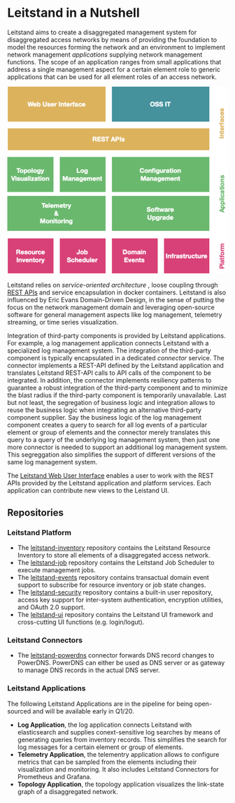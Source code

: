 # Leitstand in a Nutshell

Leitstand aims to create a disaggregated management system for disaggregated access networks 
by means of providing the foundation to model the resources forming the network and 
an environment to implement network management _applications_ supplying network management functions.
The scope of an application ranges from small applications that address a single management aspect for a certain element role to generic applications that can be used for all element roles of an access network.

![Leitstand Overview](./doc/assets/leitstand_overview.png "Leitstand Overview") 

Leitstand relies on _service-oriented architecture_ , 
loose coupling through [REST APIs](./doc/REST.md) and 
service encapsulation in docker containers.
Leitstand is also influenced by Eric Evans Domain-Driven Design, 
in the sense of putting the focus on the network management domain and 
leveraging open-source software for general management aspects like log management, telemetry streaming, or time series visualization. 

Integration of third-party components is provided by Leitstand applications.
For example, a log management application connects Leitstand with a specialized log management system.
The integration of the third-party component is typically encapsulated in a dedicated _connector_ service. 
The connector implements a REST-API defined by the Leitstand application and translates Leitstand REST-API calls to API calls of the component to be integrated.
In addition, the connector implements resiliency patterns to guarantee a robust integration of the third-party component and to minimize the blast radius if the third-party component is temporarily unavailable.
Last but not least, the segregation of business logic and integration allows to reuse the business logic when integrating an alternative third-party component supplier. 
Say the business logic of the log management component creates a query to search for all log events of a particular element or group of elements and the connector merely translates this query to a query of the underlying log management system, then just one more connector is needed to support an additional log management system.
This segreggation also simplifies the support of different versions of the same log management system.

The [Leitstand Web User Interface](../leitstand-ui/leitstand-ui-web/README.md) enables a user to work with the REST APIs provided by the Leitstand application and platform services.
Each application can contribute new views to the Leistand UI.

## Repositories

### Leitstand Platform

- The [leitstand-inventory](../leitstand-inventory/README.md) repository contains the Leitstand Resource Inventory to store all elements of a disaggregated access network.
- The [leitstand-job](../leitstand-job/README.md) repository contains the Leitstand Job Scheduler to execute management jobs. 
- The [leitstand-events](../leitstand-events/README.md) repository contains transactual domain event support to subscribe for resource inventory or job state changes.
- The [leitstand-security](../leitstand-security/README.md) repository contains a built-in user repository, access key support for inter-system authentication, encryption utilities, and OAuth 2.0 support.
- The [leitstand-ui](../leitstand-ui/README.md) repository contains the Leitstand UI framework and cross-cutting UI functions (e.g. login/logut).

### Leitstand Connectors

- The [leitstand-powerdns](../leitstand-powerdns/README.md) connector forwards DNS record changes to PowerDNS. PowerDNS can either be used as DNS server or as gateway to manage DNS records in the actual DNS server.

### Leitstand Applications

The following Leitstand Applications are in the pipeline for being open-sourced and will be available early in Q1/20.

- __Log Application__, the log application connects Leitstand with elasticsearch and supplies conext-sensitive log searches by means of generating queries from inventory records. This simplifies the search for log messages for a certain element or group of elements.
- __Telemetry Application__, the telementry application allows to configure metrics that can be sampled from the elements including their visualization and monitoring. It also includes Leitstand Connectors for Prometheus and Grafana.
- __Topology Application__, the topology application visualizes the link-state graph of a disaggregated  network.

